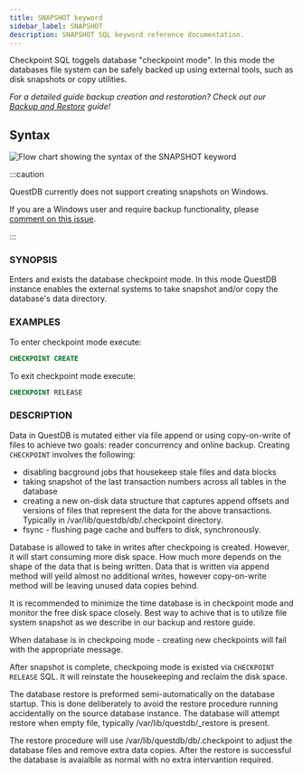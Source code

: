 ```yaml
---
title: SNAPSHOT keyword
sidebar_label: SNAPSHOT
description: SNAPSHOT SQL keyword reference documentation.
---
```


Checkpoint SQL toggels database "checkpoint mode". In this mode the databases file system
can be safely backed up using external tools, such as disk snapshots or copy utilities.

_For a detailed guide backup creation and restoration? Check out our
[Backup and Restore](/docs/operations/backup/) guide!_

## Syntax

![Flow chart showing the syntax of the SNAPSHOT keyword](/img/docs/diagrams/snapshot.svg)

:::caution

QuestDB currently does not support creating snapshots on Windows.

If you are a Windows user and require backup functionality, please
[comment on this issue](https://github.com/questdb/questdb/issues/4811).

:::

### SYNOPSIS

Enters and exists the database checkpoint mode. In this mode QuestDB instance
enables the external systems to take snapshot and/or copy the database's data directory.

### EXAMPLES

To enter checkpoint mode execute:

```sql
CHECKPOINT CREATE
```

To exit checkpoint mode execute:

```sql
CHECKPOINT RELEASE
```

### DESCRIPTION

Data in QuestDB is mutated either via file append or using copy-on-write of files to achieve
two goals: reader concurrency and online backup. Creating `CHECKPOINT` involves the following:

- disabling bacground jobs that housekeep stale files and data blocks
- taking snapshot of the last transaction numbers across all tables in the database
- creating a new on-disk data structure that captures append offsets and versions of files that
  represent the data for the above transactions. Typically in /var/lib/questdb/db/.checkpoint directory.
- fsync - flushing page cache and buffers to disk, synchronously.

Database is allowed to take in writes after checkpoing is created. However, it will start consuming more disk space.
How much more depends on the shape of the data that is being written. Data that is written via append method will
yeild almost no additional writes, however copy-on-write method will be leaving unused data copies behind.

It is recommended to minimize the time database is in checkpoint mode and monitor the free disk space closely.
Best way to achive that is to utilize file system snapshot as we describe in our backup and restore guide.

When database is in checkpoing mode - creating new checkpoints will fail with the appropriate message.

After snapshot is complete, checkpoing mode is existed via `CHECKPOINT RELEASE` SQL. It will reinstate the
housekeeping and reclaim the disk space.

The database restore is preformed semi-automatically on the database startup. This is done deliberately to
avoid the restore procedure running accidentally on the source database instance. The database will attempt
restore when empty file, typically /var/lib/questdb/_restore is present.

The restore procedure will use /var/lib/questdb/db/.checkpoint to adjust the database files and remove extra data copies.
After the restore is successful the database is avaialble as normal with no extra intervantion required.

